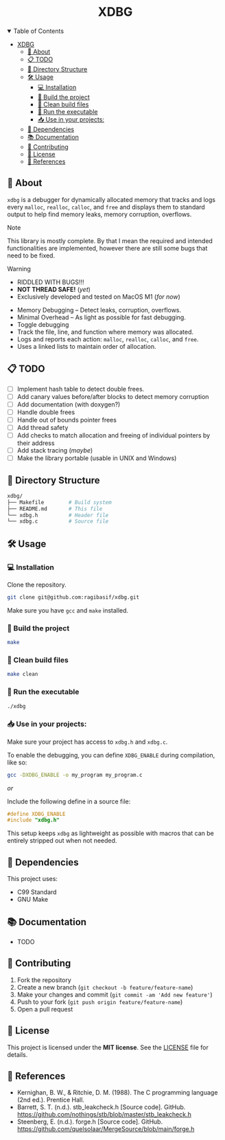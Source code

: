 <div align="center">

# XDBG

</div>

<details open="open">
<summary>Table of Contents</summary>

- [XDBG](#xdbg)
  - [🧠 About](#-about)
  - [📋 TODO](#-todo)
  - [📁 Directory Structure](#-directory-structure)
  - [🛠️ Usage](#️-usage)
    - [💻 Installation](#-installation)
    - [🔧 Build the project](#-build-the-project)
    - [🧹 Clean build files](#-clean-build-files)
    - [🏃 Run the executable](#-run-the-executable)
    - [📥 Use in your projects:](#-use-in-your-projects)
  - [📄 Dependencies](#-dependencies)
  - [📚 Documentation](#-documentation)
  - [🙌 Contributing](#-contributing)
  - [🪪 License](#-license)
  - [🙏 References](#-references)

</details>

## 🧠 About

`xdbg` is a debugger for dynamically allocated memory that tracks and logs every `malloc`, `realloc`, `calloc`, and `free` and displays them to standard output to help find memory leaks, memory corruption, overflows.

> [!note]
> This library is mostly complete. By that I mean the required and intended functionalities are implemented, however there are still some bugs that need to be fixed.

> [!warning]
>
> - RIDDLED WITH BUGS!!!
> - **NOT THREAD SAFE!** (_yet_)
> - Exclusively developed and tested on MacOS M1 (_for now_)

- Memory Debugging – Detect leaks, corruption, overflows.
- Minimal Overhead – As light as possible for fast debugging.
- Toggle debugging
- Track the file, line, and function where memory was allocated.
- Logs and reports each action: `malloc`, `realloc`, `calloc`, and `free`.
- Uses a linked lists to maintain order of allocation.

## 📋 TODO

- [ ] Implement hash table to detect double frees.
- [ ] Add canary values before/after blocks to detect memory corruption
- [ ] Add documentation (with doxygen?)
- [ ] Handle double frees
- [ ] Handle out of bounds pointer frees
- [ ] Add thread safety
- [ ] Add checks to match allocation and freeing of individual pointers by their address
- [ ] Add stack tracing (_maybe_)
- [ ] Make the library portable (usable in UNIX and Windows)

## 📁 Directory Structure

```bash
xdbg/
├── Makefile        # Build system
├── README.md       # This file
└── xdbg.h          # Header file
└── xdbg.c          # Source file
```

## 🛠️ Usage

### 💻 Installation

Clone the repository.

```bash
git clone git@github.com:ragibasif/xdbg.git
```

Make sure you have `gcc` and `make` installed.

### 🔧 Build the project

```bash
make
```

### 🧹 Clean build files

```bash
make clean
```

### 🏃 Run the executable

```bash
./xdbg
```

### 📥 Use in your projects:

Make sure your project has access to `xdbg.h` and `xdbg.c`.

To enable the debugging, you can define `XDBG_ENABLE` during compilation, like so:

```bash
gcc -DXDBG_ENABLE -o my_program my_program.c
```

_or_

Include the following define in a source file:

```c
#define XDBG_ENABLE
#include "xdbg.h"
```

This setup keeps `xdbg` as lightweight as possible with macros that can be entirely stripped out when not needed.

## 📄 Dependencies

This project uses:

- C99 Standard
- GNU Make

## 📚 Documentation

- TODO

## 🙌 Contributing

1. Fork the repository
2. Create a new branch (`git checkout -b feature/feature-name`)
3. Make your changes and commit (`git commit -am 'Add new feature'`)
4. Push to your fork (`git push origin feature/feature-name`)
5. Open a pull request

## 🪪 License

This project is licensed under the **MIT license**. See the [LICENSE](LICENSE) file for details.

## 🙏 References

- Kernighan, B. W., & Ritchie, D. M. (1988). The C programming language (2nd ed.). Prentice Hall.
- Barrett, S. T. (n.d.). stb_leakcheck.h [Source code]. GitHub. https://github.com/nothings/stb/blob/master/stb_leakcheck.h
- Steenberg, E. (n.d.). forge.h [Source code]. GitHub. https://github.com/quelsolaar/MergeSource/blob/main/forge.h
